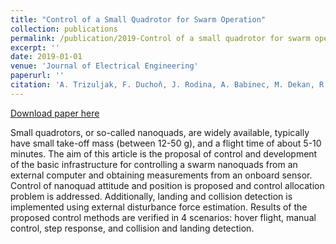 ```yaml
---
title: "Control of a Small Quadrotor for Swarm Operation"
collection: publications
permalink: /publication/2019-Control of a small quadrotor for swarm operation
excerpt: ''
date: 2019-01-01
venue: 'Journal of Electrical Engineering'
paperurl: ''
citation: 'A. Trizuljak, F. Duchoň, J. Rodina, A. Babinec, M. Dekan, R. Mykhailyshyn, (2019). &quot;Control of a Small Quadrotor for Swarm Operation.&quot; <i>Journal of Electrical Engineering</i>. 70(1). 3 - 15.'
---
```

[Download paper here](http://iris.elf.stuba.sk/JEEEC/data/pdf/1_119-01.pdf)

Small quadrotors, or so-called nanoquads, are widely available, typically have small take-off mass (between 12-50 g), and a flight time of about 5-10 minutes. The aim of this article is the proposal of control and development of the basic infrastructure for controlling a swarm nanoquads from an external computer and obtaining measurements from an onboard sensor. Control of nanoquad attitude and position is proposed and control allocation problem is addressed. Additionally, landing and collision detection is implemented using external disturbance force estimation. Results of the proposed control methods are verified in 4 scenarios: hover flight, manual control, step response, and collision and landing detection.